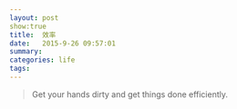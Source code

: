 ```yaml
---
layout: post 
show:true
title:  效率
date:   2015-9-26 09:57:01
summary:
categories: life
tags:
---
```


> Get your hands dirty and get things done efficiently.
